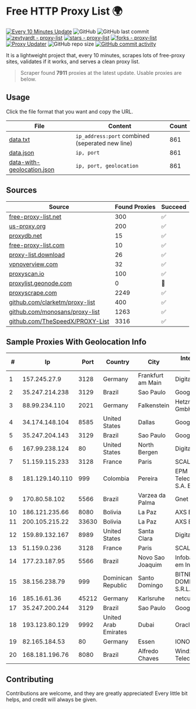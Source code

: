 
# Free HTTP Proxy List 🌍

[![Every 10 Minutes Update](https://github.com/mertguvencli/http-proxy-list/actions/workflows/main.yml/badge.svg?branch=main)](https://github.com/mertguvencli/http-proxy-list/actions/workflows/main.yml)
![GitHub](https://img.shields.io/github/license/mertguvencli/http-proxy-list)
![GitHub last commit](https://img.shields.io/github/last-commit/mertguvencli/http-proxy-list)
[![zevtyardt - proxy-list](https://img.shields.io/static/v1?label=zevtyardt&message=proxy-list&color=blue&logo=github)](https://github.com/zevtyardt/proxy-list "Go to GitHub repo")
[![stars - proxy-list](https://img.shields.io/github/stars/zevtyardt/proxy-list?style=social)](https://github.com/zevtyardt/proxy-list)
[![forks - proxy-list](https://img.shields.io/github/forks/zevtyardt/proxy-list?style=social)](https://github.com/zevtyardt/proxy-list)
[![Proxy Updater](https://github.com/zevtyardt/proxy-list/workflows/Proxy%20Updater/badge.svg)](https://github.com/zevtyardt/proxy-list/actions?query=workflow:"Proxy+Updater")
![GitHub repo size](https://img.shields.io/github/repo-size/zevtyardt/proxy-list)
[![GitHub commit activity](https://img.shields.io/github/commit-activity/m/zevtyardt/proxy-list?logo=commits)](https://github.com/zevtyardt/proxy-list/commits/main)

It is a lightweight project that, every 10 minutes, scrapes lots of free-proxy sites, validates if it works, and serves a clean proxy list.

> Scraper found **7911** proxies at the latest update. Usable proxies are below.

## Usage

Click the file format that you want and copy the URL.

|File|Content|Count|
|----|-------|-----|
|[data.txt](https://raw.githubusercontent.com/mertguvencli/http-proxy-list/main/proxy-list/data.txt)|`ip_address:port` combined (seperated new line)|861|
|[data.json](https://raw.githubusercontent.com/mertguvencli/http-proxy-list/main/proxy-list/data.json)|`ip, port`|861|
|[data-with-geolocation.json](https://raw.githubusercontent.com/mertguvencli/http-proxy-list/main/proxy-list/data-with-geolocation.json)|`ip, port, geolocation`|861|

## Sources

|Source|Found Proxies|Succeed|
|------|-------------|-------|
|[free-proxy-list.net](https://free-proxy-list.net)|300|✅|
|[us-proxy.org](https://www.us-proxy.org)|200|✅|
|[proxydb.net](http://proxydb.net)|15|✅|
|[free-proxy-list.com](https://free-proxy-list.com/?page=&port=&type%5B%5D=http&type%5B%5D=https&up_time=0&search=Search)|10|✅|
|[proxy-list.download](https://www.proxy-list.download/HTTP)|26|✅|
|[vpnoverview.com](https://vpnoverview.com/privacy/anonymous-browsing/free-proxy-servers)|32|✅|
|[proxyscan.io](https://www.proxyscan.io)|100|✅|
|[proxylist.geonode.com](https://proxylist.geonode.com/api/proxy-list?limit=300&page=1&sort_by=lastChecked&sort_type=desc&protocols=http,https)|0|🚫|
|[proxyscrape.com](https://api.proxyscrape.com/v2/?request=displayproxies&protocol=http&timeout=10000&country=all&ssl=all&anonymity=all)|2249|✅|
|[github.com/clarketm/proxy-list](https://raw.githubusercontent.com/clarketm/proxy-list/master/proxy-list-raw.txt)|400|✅|
|[github.com/monosans/proxy-list](https://raw.githubusercontent.com/monosans/proxy-list/main/proxies/http.txt)|1263|✅|
|[github.com/TheSpeedX/PROXY-List](https://raw.githubusercontent.com/TheSpeedX/PROXY-List/master/http.txt)|3316|✅|


## Sample Proxies With Geolocation Info

|#|Ip|Port|Country|City|Internet Service Provider|
|-|--|----|-------|----|-------------------------|
|1|157.245.27.9|3128|Germany|Frankfurt am Main|DigitalOcean, LLC|
|2|35.247.214.238|3129|Brazil|Sao Paulo|Google LLC|
|3|88.99.234.110|2021|Germany|Falkenstein|Hetzner Online GmbH|
|4|34.174.148.104|8585|United States|Dallas|Google LLC|
|5|35.247.204.143|3129|Brazil|Sao Paulo|Google LLC|
|6|167.99.238.124|80|United States|North Bergen|DigitalOcean, LLC|
|7|51.159.115.233|3128|France|Paris|SCALEWAY|
|8|181.129.140.110|999|Colombia|Pereira|EPM Telecomunicaciones S.A. E.S.P.|
|9|170.80.58.102|5566|Brazil|Varzea da Palma|Gnet Telecom|
|10|186.121.235.66|8080|Bolivia|La Paz|AXS Bolivia S. A.|
|11|200.105.215.22|33630|Bolivia|La Paz|AXS Bolivia S. A.|
|12|159.89.132.167|8989|United States|Santa Clara|DigitalOcean, LLC|
|13|51.159.0.236|3128|France|Paris|SCALEWAY|
|14|177.23.187.95|5566|Brazil|Novo Sao Joaquim|Infobarra Solucoes em Informatica Ltda|
|15|38.156.238.79|999|Dominican Republic|Santo Domingo|BITNET DOMINICANA, S.R.L.|
|16|185.16.61.36|45212|Germany|Karlsruhe|netcup GmbH|
|17|35.247.200.244|3129|Brazil|Sao Paulo|Google LLC|
|18|193.123.80.129|9992|United Arab Emirates|Dubai|Oracle Corporation|
|19|82.165.184.53|80|Germany|Essen|IONOS SE|
|20|168.181.196.76|8080|Brazil|Alfredo Chaves|Windx Telecomunicações|



## Contributing

Contributions are welcome, and they are greatly appreciated! Every
little bit helps, and credit will always be given.

